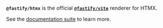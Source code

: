 <br>

**`@fastify/htmx`** is the official [**`@fastify/vite`**](https://fastify-vite.dev) renderer for HTMX.

See the [documentation suite](https://fastify-vite.dev) to learn more.